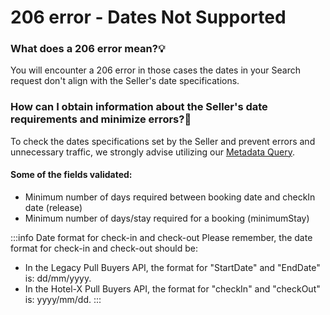 ﻿---
sidebar_position: 11
---

# 206 error - Dates Not Supported


### What does a 206 error mean?💡
You will encounter a 206 error in those cases the dates in your Search request don't align with the Seller's date specifications.

### How can I obtain information about the Seller's date requirements and minimize errors?🚫
To check the dates specifications set by the Seller and prevent errors and unnecessary traffic, we strongly advise utilizing our [Metadata Query](/docs/apis/for-buyers/hotel-x-pull-buyers-api/content/metadata).
 
#### Some of the fields validated:

- Minimum number of days required between booking date and checkIn date (release)
- Minimum number of days/stay required for a booking (minimumStay)

:::info Date format for check-in and check-out
Please remember, the date format for check-in and check-out should be:
- In the Legacy Pull Buyers API, the format for "StartDate" and "EndDate" is: dd/mm/yyyy.
- In the Hotel-X Pull Buyers API, the format for "checkIn" and "checkOut" is: yyyy/mm/dd.
:::